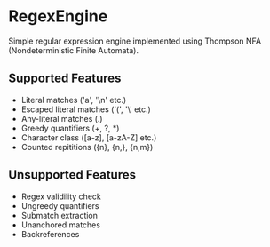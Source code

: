 # RegexEngine
Simple regular expression engine implemented using Thompson NFA (Nondeterministic Finite Automata).

## Supported Features
- Literal matches ('a', '\n' etc.)
- Escaped literal matches ('\(', '\\' etc.)
- Any-literal matches (.)
- Greedy quantifiers (+, ?, \*)
- Character class ([a-z], [a-zA-Z] etc.)
- Counted repititions ({n}, {n,}, {n,m})

## Unsupported Features
- Regex validility check
- Ungreedy quantifiers
- Submatch extraction
- Unanchored matches
- Backreferences
